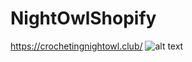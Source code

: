 # NightOwlShopify


https://crochetingnightowl.club/
![alt text](https://i.imgur.com/iVICkMO.jpg "Shopify Store")
